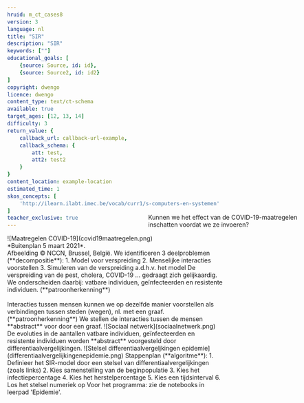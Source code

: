 ```yaml
---
hruid: m_ct_cases8
version: 3
language: nl
title: "SIR"
description: "SIR"
keywords: [""]
educational_goals: [
    {source: Source, id: id}, 
    {source: Source2, id: id2}
]
copyright: dwengo
licence: dwengo
content_type: text/ct-schema
available: true
target_ages: [12, 13, 14]
difficulty: 3
return_value: {
    callback_url: callback-url-example,
    callback_schema: {
        att: test,
        att2: test2
    }
}
content_location: example-location
estimated_time: 1
skos_concepts: [
    'http://ilearn.ilabt.imec.be/vocab/curr1/s-computers-en-systemen'
]
teacher_exclusive: true
---
```


<context>
![Maatregelen COVID-19](covid19maatregelen.png)<br>
*Buitenplan 5 maart 2021*.<br>Afbeelding © NCCN, Brussel, België.
<div style="position:absolute;right:0px;width:40%;height:100px;margin-top:-100px;margin-right:20px">
Kunnen we het effect van de COVID-19-maatregelen inschatten voordat we ze invoeren?
</div>
</context>
<decomposition>
We identificeren 3 deelproblemen (**decompositie**):
1. Model voor verspreiding
2. Menselijke interacties voorstellen 
3. Simuleren van de verspreiding a.d.h.v. het model
</decomposition>
<patternRecognition>
De verspreiding van de pest, cholera, COVID-19 ... gedraagt zich gelijkaardig. We onderscheiden daarbij: vatbare individuen, geïnfecteerden en resistente individuen. (**patroonherkenning**)<br><br>
Interacties tussen mensen kunnen we op dezelfde manier voorstellen als verbindingen tussen steden (wegen), nl. met een graaf. (**patroonherkenning**)
</patternRecognition>
<abstraction>
We stellen de interacties tussen de mensen **abstract** voor door een graaf.
    ![Sociaal netwerk](sociaalnetwerk.png)
De evoluties in de aantallen vatbare individuen, geïnfecteerden en resistente individuen worden **abstract** voorgesteld door differentiaalvergelijkingen.  
![Stelsel differentiaalvergeljkingen epidemie](differentiaalvergelijkingenepidemie.png)
</abstraction>
<algorithms>
Stappenplan (**algoritme**):
1. Definieer het SIR-model door een stelsel van differentiaalvergelijkingen (zoals links)
2. Kies samenstelling van de beginpopulatie
3. Kies het infectiepercentage
4. Kies het herstelpercentage
5. Kies een tijdsinterval
6. Los het stelsel numeriek op
</algorithms>
<implementation>
Voor het programma: zie de notebooks in leerpad 'Epidemie'.
</implementation>

